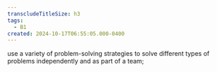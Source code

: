 ```yaml
---
transcludeTitleSize: h3
tags:
  - B1
created: 2024-10-17T06:55:05.000-0400
---
```

use a variety of problem-solving strategies to solve different types of problems independently and as part of a team;